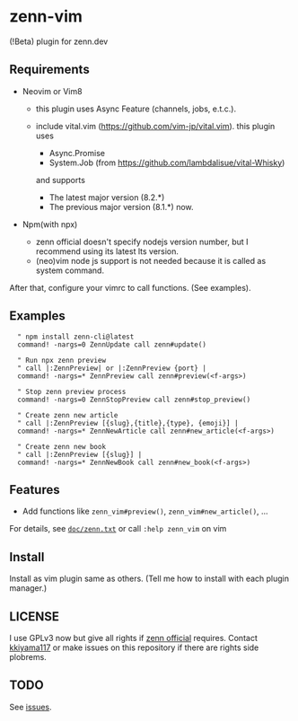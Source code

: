 # zenn-vim

(!Beta) plugin for zenn.dev

## Requirements

- Neovim or Vim8
  - this plugin uses Async Feature (channels, jobs, e.t.c.).
  - include vital.vim (https://github.com/vim-jp/vital.vim).
    this plugin uses
      - Async.Promise
      - System.Job (from https://github.com/lambdalisue/vital-Whisky)
      
    and supports
      - The latest major version (8.2.*)
      - The previous major version (8.1.*)
    now.
    
- Npm(with npx)
  - zenn official doesn't specify nodejs version number,
    but I recommend using its latest lts version.
  - (neo)vim node js support is not needed because it is called as system
    command.


After that, configure your vimrc to call functions.
(See examples).

## Examples

```viml
  " npm install zenn-cli@latest
  command! -nargs=0 ZennUpdate call zenn#update()
  
  " Run npx zenn preview
  " call |:ZennPreview| or |:ZennPreview {port} |
  command! -nargs=* ZennPreview call zenn#preview(<f-args>)

  " Stop zenn preview process 
  command! -nargs=0 ZennStopPreview call zenn#stop_preview()

  " Create zenn new article
  " call |:ZennPreview [{slug},{title},{type}, {emoji}] |
  command! -nargs=* ZennNewArticle call zenn#new_article(<f-args>)

  " Create zenn new book
  " call |:ZennPreview [{slug}] |
  command! -nargs=* ZennNewBook call zenn#new_book(<f-args>)
```

## Features

- Add functions like `zenn_vim#preview()`, `zenn_vim#new_article()`, ...

For details, see [`doc/zenn.txt`](https://github.com/kkiyama117/zenn-vim/blob/master/doc/zenn_vim.txt)
or call `:help zenn_vim` on vim

## Install

Install as vim plugin same as others.
(Tell me how to install with each plugin manager.)

## LICENSE

I use GPLv3 now but give all rights if [zenn official](https://github.com/zenn-dev)
requires.
Contact [kkiyama117](https://github.com/kkiyama117) or make issues on this
repository if there are rights side plobrems.

## TODO

See [issues](https://github.com/kkiyama117/zenn-vim/issues).

